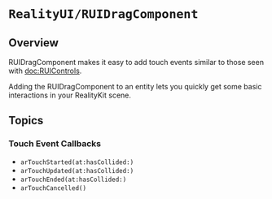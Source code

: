 # ``RealityUI/RUIDragComponent``

## Overview

RUIDragComponent makes it easy to add touch events similar to those seen with <doc:RUIControls>.

Adding the RUIDragComponent to an entity lets you quickly get some basic interactions in your RealityKit scene.

## Topics

### Touch Event Callbacks

- ``arTouchStarted(at:hasCollided:)``
- ``arTouchUpdated(at:hasCollided:)``
- ``arTouchEnded(at:hasCollided:)``
- ``arTouchCancelled()``

